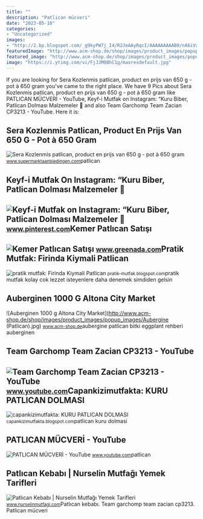 ```yaml
---
title: ""
description: "Patlican mücveri̇"
date: "2023-05-10"
categories:
- "Uncategorized"
images:
- "http://2.bp.blogspot.com/_g9kyPW7j_I4/R2JeAAyRqcI/AAAAAAAAAB0/nA6iVxpFZ2U/w1200-h630-p-k-no-nu/KURU+PATLICAN+DOLMASI.JPG"
featuredImage: "http://www.acm-shop.de/shop/images/product_images/popup_images/Aubergine (Patlican).jpg"
featured_image: "http://www.acm-shop.de/shop/images/product_images/popup_images/Aubergine (Patlican).jpg"
image: "https://i.ytimg.com/vi/FjJJM0BhC1g/maxresdefault.jpg"
---
```


If you are looking for Sera Kozlenmis patlican, product en prijs van 650 g - pot à 650 gram you've came to the right place. We have 9 Pics about Sera Kozlenmis patlican, product en prijs van 650 g - pot à 650 gram like PATLICAN MÜCVERİ - YouTube, Keyf-i Mutfak on Instagram: “Kuru Biber, Patlican Dolması Malzemeler 📌 and also Team Garchomp Team Zacian CP3213 - YouTube. Here it is:

Sera Kozlenmis Patlican, Product En Prijs Van 650 G - Pot à 650 Gram
--------------------------------------------------------------------

 ![Sera Kozlenmis patlican, product en prijs van 650 g - pot à 650 gram](https://www.supermarktaanbiedingen.com/public/images/product/2017/28/0-408061-sera-kozlenmis-patlican.jpg) <small>www.supermarktaanbiedingen.com</small>patlican

Keyf-i Mutfak On Instagram: “Kuru Biber, Patlican Dolması Malzemeler 📌
----------------------------------------------------------------------

 ![Keyf-i Mutfak on Instagram: “Kuru Biber, Patlican Dolması Malzemeler 📌](https://i.pinimg.com/originals/55/b9/0d/55b90d07d212f4199de94094e7a9a2e8.jpg) <small>www.pinterest.com</small>Kemer Patlıcan Satışı
---------------------

 ![Kemer Patlıcan Satışı](https://www.greenada.com/Uploads/UrunResimleri/buyuk/greenadakemer-patlican-500-gr-cf3e.jpg) <small>www.greenada.com</small>Pratik Mutfak: Firinda Kiymali Patlican
---------------------------------------

 ![pratik mutfak: Firinda Kiymali Patlican](https://3.bp.blogspot.com/-WKa3fft9G4Q/T1ABWe1vzTI/AAAAAAAAAJ4/n_v2uSHc460/s1600/IMG_1599.JPG) <small>pratik-mutfak.blogspot.com</small>pratik mutfak kolay cok lezzet isteyenlere daha denemek simdiden gelsin

Auberginen 1000 G Altona City Market
------------------------------------

 ![Auberginen 1000 g Altona City Market](http://www.acm-shop.de/shop/images/product_images/popup_images/Aubergine (Patlican).jpg) <small>www.acm-shop.de</small>aubergine patlican bitki eggplant rehberi auberginen

Team Garchomp Team Zacian CP3213 - YouTube
------------------------------------------

 ![Team Garchomp Team Zacian CP3213 - YouTube](https://i.ytimg.com/vi/HYLCwcE-Dgc/maxres2.jpg?sqp=-oaymwEoCIAKENAF8quKqQMcGADwAQH4AYwCgALgA4oCDAgAEAEYRSBHKGUwDw==&rs=AOn4CLC_ulBvmvqa2cf2uT56Qfk3FCYaDA) <small>www.youtube.com</small>Capankizimutfakta: KURU PATLICAN DOLMASI
----------------------------------------

 ![capankizimutfakta: KURU PATLICAN DOLMASI](http://2.bp.blogspot.com/_g9kyPW7j_I4/R2JeAAyRqcI/AAAAAAAAAB0/nA6iVxpFZ2U/w1200-h630-p-k-no-nu/KURU+PATLICAN+DOLMASI.JPG) <small>capankizimutfakta.blogspot.com</small>patlican kuru dolmasi

PATLICAN MÜCVERİ - YouTube
--------------------------

 ![PATLICAN MÜCVERİ - YouTube](https://i.ytimg.com/vi/FjJJM0BhC1g/maxresdefault.jpg) <small>www.youtube.com</small>patlican

Patlıcan Kebabı | Nurselin Mutfağı Yemek Tarifleri
--------------------------------------------------

 ![Patlıcan Kebabı | Nurselin Mutfağı Yemek Tarifleri](https://4.bp.blogspot.com/-JSCaHJv972E/VZJoqlikRrI/AAAAAAAACJE/tRxxpTyEYF4/s1600/sivas-patlican-kebap.jpg) <small>www.nurselinmutfagi.com</small>Patlıcan kebabı. Team garchomp team zacian cp3213. Patlican mücveri̇
